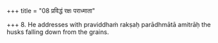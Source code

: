 +++
title = "08 प्रविद्धं रक्षः पराध्माता"

+++
8. He addresses with praviddhaṁ rakṣaḥ parādhmātā amitrāḥ the husks falling down from the grains.  
